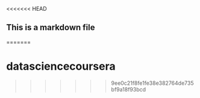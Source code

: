 <<<<<<< HEAD
## This is a markdown file
=======
# datasciencecoursera
>>>>>>> 9ee0c21f8fe1fe38e382764de735bf9a18f93bcd

